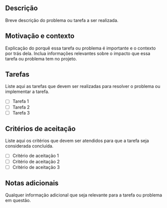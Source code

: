 ## Descrição

Breve descrição do problema ou tarefa a ser realizada.

## Motivação e contexto

Explicação do porquê essa tarefa ou problema é importante e o contexto por trás dela. Inclua informações relevantes sobre o impacto que essa tarefa ou problema tem no projeto.

## Tarefas

Liste aqui as tarefas que devem ser realizadas para resolver o problema ou implementar a tarefa.

- [ ] Tarefa 1
- [ ] Tarefa 2
- [ ] Tarefa 3

## Critérios de aceitação

Liste aqui os critérios que devem ser atendidos para que a tarefa seja considerada concluída.

- [ ] Critério de aceitação 1
- [ ] Critério de aceitação 2
- [ ] Critério de aceitação 3

## Notas adicionais

Qualquer informação adicional que seja relevante para a tarefa ou problema em questão.